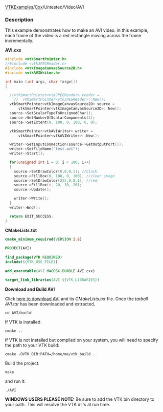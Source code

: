 [VTKExamples](/home/)/[Cxx](/Cxx)/Untested/Video/AVI

### Description
This example demonstrates how to make an AVI video. In this example, each frame of the video is a red rectangle moving across the frame incrementally.

**AVI.cxx**
```c++
#include <vtkSmartPointer.h>
//#include <vtkJPEGReader.h>
#include <vtkImageCanvasSource2D.h>
#include <vtkAVIWriter.h>

int main (int argc, char *argv[])
{

  //vtkSmartPointer<vtkJPEGReader> reader =
    //  vtkSmartPointer<vtkJPEGReader>::New();
  vtkSmartPointer<vtkImageCanvasSource2D> source =
      vtkSmartPointer<vtkImageCanvasSource2D>::New();
  source->SetScalarTypeToUnsignedChar();
  source->SetNumberOfScalarComponents(3);
  source->SetExtent(0, 100, 0, 100, 0, 0);

  vtkSmartPointer<vtkAVIWriter> writer =
      vtkSmartPointer<vtkAVIWriter>::New();

  writer->SetInputConnection(source->GetOutputPort());
  writer->SetFileName("test.avi");
  writer->Start();

  for(unsigned int i = 0; i < 100; i++)
  {
    source->SetDrawColor(0,0,0,1); //black
    source->FillBox(0, 100, 0, 100); //clear image
    source->SetDrawColor(255,0,0,1); //red
    source->FillBox(i, 20, 10, 20);
    source->Update();

    writer->Write();
  }
  writer->End();

  return EXIT_SUCCESS;
}
```
**CMakeLists.txt**
```cmake
cmake_minimum_required(VERSION 2.8)
 
PROJECT(AVI)
 
find_package(VTK REQUIRED)
include(${VTK_USE_FILE})
 
add_executable(AVI MACOSX_BUNDLE AVI.cxx)
 
target_link_libraries(AVI ${VTK_LIBRARIES})
```

**Download and Build AVI**

Click [here to download AVI](https://github.com/lorensen/VTKWikiExamplesTarballs/raw/master/AVI.tar) and its *CMakeLists.txt* file.
Once the *tarball AVI.tar* has been downloaded and extracted,
```
cd AVI/build 
```
If VTK is installed:
```
cmake ..
```
If VTK is not installed but compiled on your system, you will need to specify the path to your VTK build:
```
cmake -DVTK_DIR:PATH=/home/me/vtk_build ..
```
Build the project:
```
make
```
and run it:
```
./AVI
```
**WINDOWS USERS PLEASE NOTE:** Be sure to add the VTK bin directory to your path. This will resolve the VTK dll's at run time.

